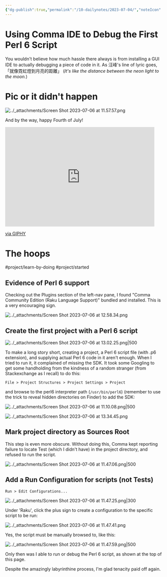 ```yaml
---
{"dg-publish":true,"permalink":"/10-dailynotes/2023-07-04/","noteIcon":"2","created":"","updated":""}
---
```


# Using Comma IDE to Debug the First Perl 6 Script

You wouldn't believe how much hassle there always is from installing a GUI IDE to actually debugging a piece of code in it. As 汪峰's line of lyric goes, 「就像霓虹燈到月亮的距離」 (*It's like the distance between the neon light to the moon.*)

# Pic or it didn't happen

![../_attachments/Screen Shot 2023-07-06 at 11.57.57.png](/img/user/_attachments/Screen%20Shot%202023-07-06%20at%2011.57.57.png)

And by the way, happy Fourth of July!

<iframe src="https://giphy.com/embed/26tOZ42Mg6pbTUPHW" width="480" height="320" frameBorder="0" class="giphy-embed" allowFullScreen></iframe><p><a href="https://giphy.com/gifs/26tOZ42Mg6pbTUPHW">via GIPHY</a></p>

# The hoops

#project/learn-by-doing 
#project/started 

## Evidence of Perl 6 support

Checking out the Plugins section of the left-nav pane, I found "Comma Community Edition (Raku Language Support)" bundled and installed. This is a very encouraging sign.

![../_attachments/Screen Shot 2023-07-06 at 12.58.34.png](/img/user/_attachments/Screen%20Shot%202023-07-06%20at%2012.58.34.png)

## Create the first project with a Perl 6 script

![../_attachments/Screen Shot 2023-07-06 at 13.02.25.png|500](/img/user/_attachments/Screen%20Shot%202023-07-06%20at%2013.02.25.png)

To make a long story short, creating a project, a Perl 6 script file (with .p6 extension), and supplying actual Perl 6 code in it aren't enough. When I tried to run it, it complained of missing the SDK. It took some Googling to get some handholding from the kindness of a random stranger (from Stackexchange as I recall) to do this:

`File > Project Structures > Project Settings > Project`

and browse to the perl6 interpreter path (`/usr/bin/perl6`) (remember to use the trick to reveal hidden directories on Finder) to add the SDK:

![../_attachments/Screen Shot 2023-07-06 at 11.10.08.png|500](/img/user/_attachments/Screen%20Shot%202023-07-06%20at%2011.10.08.png)

![../_attachments/Screen Shot 2023-07-06 at 13.34.45.png](/img/user/_attachments/Screen%20Shot%202023-07-06%20at%2013.34.45.png)

## Mark project directory as Sources Root

This step is even more obscure. Without doing this, Comma kept reporting failure to locate Test (which I didn't have) in the project directory, and refused to run the script.

![../_attachments/Screen Shot 2023-07-06 at 11.47.06.png|500](/img/user/_attachments/Screen%20Shot%202023-07-06%20at%2011.47.06.png)

## Add a Run Configuration for scripts (not Tests)

`Run > Edit Configurations...`

![../_attachments/Screen Shot 2023-07-06 at 11.47.25.png|300](/img/user/_attachments/Screen%20Shot%202023-07-06%20at%2011.47.25.png)

Under 'Raku', click the plus sign to create a configuration to the specific script to be run:

![../_attachments/Screen Shot 2023-07-06 at 11.47.41.png](/img/user/_attachments/Screen%20Shot%202023-07-06%20at%2011.47.41.png)

Yes, the script must be manually browsed to, like this:

![../_attachments/Screen Shot 2023-07-06 at 11.47.59.png|500](/img/user/_attachments/Screen%20Shot%202023-07-06%20at%2011.47.59.png)

Only then was I able to run or debug the Perl 6 script, as shown at the top of this page.

Despite the amazingly labyrinthine process, I'm glad tenacity paid off again.